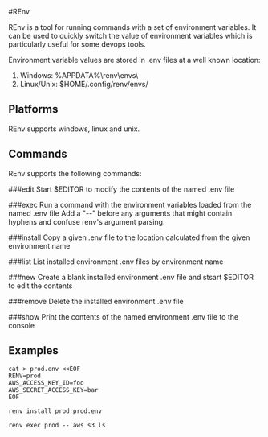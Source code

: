 #REnv

REnv is a tool for running commands with a set of environment variables.
It can be used to quickly switch the value of environment variables which is particularly useful for some devops tools.

Environment variable values are stored in .env files at a well known location:

1. Windows: %APPDATA%\renv\envs\
2. Linux/Unix: $HOME/.config/renv/envs/

## Platforms

REnv supports windows, linux and unix.


## Commands
REnv supports the following commands:

###edit
Start $EDITOR to modify the contents of the named .env file

###exec
Run a command with the environment variables loaded from the named .env file
Add a "--" before any arguments that might contain hyphens and confuse renv's argument parsing.

###install
Copy a given .env file to the location calculated from the given environment name

###list
List installed environment .env files by environment name

###new
Create a blank installed environment .env file and stsart $EDITOR to edit the contents

###remove
Delete the installed environment .env file

###show
Print the contents of the named environment .env file to the console


## Examples

```
cat > prod.env <<EOF
RENV=prod
AWS_ACCESS_KEY_ID=foo
AWS_SECRET_ACCESS_KEY=bar
EOF

renv install prod prod.env

renv exec prod -- aws s3 ls
```


